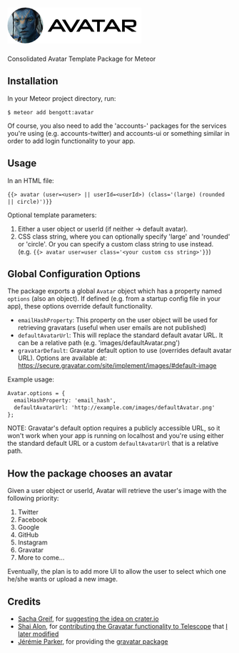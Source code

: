 ![logo](https://raw.githubusercontent.com/bengott/images/master/avatar-logo.png)
================================================================================

Consolidated Avatar Template Package for Meteor


Installation
------------
In your Meteor project directory, run:  
```
$ meteor add bengott:avatar
```
Of course, you also need to add the 'accounts-<service>' packages for the services you're using (e.g. accounts-twitter) and accounts-ui or something similar in order to add login functionality to your app.

Usage 
-----
In an HTML file:
```
{{> avatar (user=<user> || userId=<userId>) (class='(large) (rounded || circle)')}}
```
Optional template parameters:
  1. Either a user object or userId (if neither -> default avatar).
  2. CSS class string, where you can optionally specify 'large' and 'rounded' or 'circle'. Or you can specify a custom class string to use instead.  
(e.g. `{{> avatar user=user class='<your custom css string>'}}`)

Global Configuration Options
----------------------------
The package exports a global `Avatar` object which has a property named `options` (also an object). If defined (e.g. from a startup config file in your app), these options override default functionality.

  - `emailHashProperty`: This property on the user object will be used for retrieving gravatars (useful when user emails are not published)
  - `defaultAvatarUrl`: This will replace the standard default avatar URL. It can be a relative path (e.g. 'images/defaultAvatar.png')
  - `gravatarDefault`: Gravatar default option to use (overrides default avatar URL). Options are available at: https://secure.gravatar.com/site/implement/images/#default-image

Example usage:
```
Avatar.options = {
  emailHashProperty: 'email_hash',
  defaultAvatarUrl: 'http://example.com/images/defaultAvatar.png'
};
```
NOTE: Gravatar's default option requires a publicly accessible URL, so it won't work when your app is running on localhost and you're using either the standard default URL or a custom `defaultAvatarUrl` that is a relative path.

How the package chooses an avatar
---------------------------------
Given a user object or userId, Avatar will retrieve the user's image with the following priority:
  1. Twitter
  2. Facebook
  3. Google
  4. GitHub
  5. Instagram
  6. Gravatar
  7. More to come...

Eventually, the plan is to add more UI to allow the user to select which one he/she wants or upload a new image.

Credits
-------
- [Sacha Greif](https://github.com/SachaG), for [suggesting the idea on crater.io](http://crater.io/posts/BfMsgzs5AzEdp6Byu)
- [Shai Alon](https://github.com/shaialon), for [contributing the Gravatar functionality to Telescope](https://github.com/TelescopeJS/Telescope/pull/436) that [I later modified](https://github.com/TelescopeJS/Telescope/pull/438)
- [Jérémie Parker](https://github.com/p-j), for providing the [gravatar package](https://github.com/p-j/meteor-gravatar)
